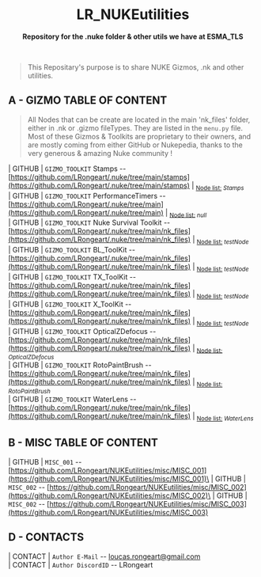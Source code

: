 <div align="center">
	<h1>LR_NUKEutilities</h1>
	<p>
		<b>Repository for the .nuke folder & other utils we have at ESMA_TLS</b>
	</p>
	<br>
</div>

>This Repositary's purpose is to share NUKE Gizmos, .nk and other utilities.


## A - GIZMO TABLE OF CONTENT
>All Nodes that can be create are located in the main 'nk_files' folder, either in .nk or .gizmo fileTypes. They are listed in the `menu.py` file.
>Most of these Gizmos & Toolkits are proprietary to their owners, and are mostly coming from either GitHub or Nukepedia, thanks to the very generous & amazing Nuke community !

| GITHUB    | `GIZMO_TOOLKIT` Stamps -- [https://github.com/LRongeart/.nuke/tree/main/stamps](https://github.com/LRongeart/.nuke/tree/main/stamps) | <sub><ins>Node list:</ins> *Stamps*</sub>\
| GITHUB    | `GIZMO_TOOLKIT` PerformanceTimers -- [https://github.com/LRongeart/.nuke/tree/main](https://github.com/LRongeart/.nuke/tree/main) | <sub><ins>Node list:</ins> *null*</sub>\
| GITHUB    | `GIZMO_TOOLKIT`  Nuke Survival Toolkit -- [https://github.com/LRongeart/.nuke/tree/main/nk_files](https://github.com/LRongeart/.nuke/tree/main/nk_files) | <sub><ins>Node list:</ins> *testNode*</sub>\
| GITHUB    | `GIZMO_TOOLKIT` BL_ToolKit -- [https://github.com/LRongeart/.nuke/tree/main/nk_files](https://github.com/LRongeart/.nuke/tree/main/nk_files) | <sub><ins>Node list:</ins> *testNode*</sub>\
| GITHUB    | `GIZMO_TOOLKIT` TX_ToolKit -- [https://github.com/LRongeart/.nuke/tree/main/nk_files](https://github.com/LRongeart/.nuke/tree/main/nk_files) | <sub><ins>Node list:</ins> *testNode*</sub>\
| GITHUB    | `GIZMO_TOOLKIT` X_ToolKit -- [https://github.com/LRongeart/.nuke/tree/main/nk_files](https://github.com/LRongeart/.nuke/tree/main/nk_files) | <sub><ins>Node list:</ins> *testNode*</sub>\
| GITHUB    | `GIZMO_TOOLKIT` OpticalZDefocus -- [https://github.com/LRongeart/.nuke/tree/main/nk_files](https://github.com/LRongeart/.nuke/tree/main/nk_files) | <sub><ins>Node list:</ins> *OpticalZDefocus*</sub>\
| GITHUB    | `GIZMO_TOOLKIT` RotoPaintBrush -- [https://github.com/LRongeart/.nuke/tree/main/nk_files](https://github.com/LRongeart/.nuke/tree/main/nk_files) | <sub><ins>Node list:</ins> *RotoPaintBrush*</sub>\
| GITHUB    | `GIZMO_TOOLKIT` WaterLens -- [https://github.com/LRongeart/.nuke/tree/main/nk_files](https://github.com/LRongeart/.nuke/tree/main/nk_files) | <sub><ins>Node list:</ins> *WaterLens*</sub>

## B - MISC TABLE OF CONTENT
| GITHUB    | `MISC_001` -- [https://github.com/LRongeart/NUKEutilities/misc/MISC_001](https://github.com/LRongeart/NUKEutilities/misc/MISC_001)\
| GITHUB    | `MISC_002` -- [https://github.com/LRongeart/NUKEutilities/misc/MISC_002](https://github.com/LRongeart/NUKEutilities/misc/MISC_002)\
| GITHUB    | `MISC_002` -- [https://github.com/LRongeart/NUKEutilities/misc/MISC_003](https://github.com/LRongeart/NUKEutilities/misc/MISC_003)

## D - CONTACTS
| CONTACT     | `Author E-Mail` -- loucas.rongeart@gmail.com\
| CONTACT     | `Author DiscordID` -- LRongeart



